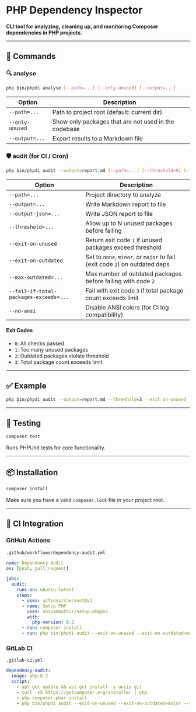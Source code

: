 # PHP Dependency Inspector

**CLI tool for analyzing, cleaning up, and monitoring Composer dependencies in PHP projects.**

---

## 🚀 Commands

### 🔍 analyse

```bash
php bin/phpdi analyse [--path=...] [--only-unused] [--output=...]
```

| Option            | Description                                                        |
|------------------|--------------------------------------------------------------------|
| `--path=...`      | Path to project root (default: current dir)                        |
| `--only-unused`   | Show only packages that are not used in the codebase               |
| `--output=...`    | Export results to a Markdown file                                  |

### 🛡 audit (for CI / Cron)

```bash
php bin/phpdi audit --output=report.md [--path=...] [--threshold=0] [--exit-on-unused] [--exit-on-outdated=minor|major] [--output-json=report.json] [--max-outdated=5] [--fail-if-total-packages-exceeds=100] [--no-ansi]
```

| Option                            | Description                                                                 |
|----------------------------------|-----------------------------------------------------------------------------|
| `--path=...`                     | Project directory to analyze                                                |
| `--output=...`                   | Write Markdown report to file                                               |
| `--output-json=...`              | Write JSON report to file                                                   |
| `--threshold=...`                | Allow up to N unused packages before failing                                |
| `--exit-on-unused`               | Return exit code `1` if unused packages exceed threshold                    |
| `--exit-on-outdated`             | Set to `none`, `minor`, or `major` to fail (exit code `2`) on outdated deps |
| `--max-outdated=...`             | Max number of outdated packages before failing with code `2`               |
| `--fail-if-total-packages-exceeds=...` | Fail with exit code `3` if total package count exceeds limit         |
| `--no-ansi`                      | Disable ANSI colors (for CI log compatibility)                              |

#### Exit Codes

- `0`: All checks passed
- `1`: Too many unused packages
- `2`: Outdated packages violate threshold
- `3`: Total package count exceeds limit

---

## ✅ Example

```bash
php bin/phpdi audit --output=report.md --threshold=3 --exit-on-unused --exit-on-outdated=minor
```

---

## 🧪 Testing

```bash
composer test
```

Runs PHPUnit tests for core functionality.

---

## 📦 Installation

```bash
composer install
```

Make sure you have a valid `composer.lock` file in your project root.

---

## 🔄 CI Integration

### GitHub Actions

`.github/workflows/dependency-audit.yml`
```yaml
name: Dependency Audit
on: [push, pull_request]

jobs:
  audit:
    runs-on: ubuntu-latest
    steps:
      - uses: actions/checkout@v3
      - name: Setup PHP
        uses: shivammathur/setup-php@v2
        with:
          php-version: 8.2
      - run: composer install
      - run: php bin/phpdi audit --exit-on-unused --exit-on-outdated=major --threshold=0
```

### GitLab CI

`.gitlab-ci.yml`
```yaml
dependency-audit:
  image: php:8.2
  script:
    - apt-get update && apt-get install -y unzip git
    - curl -sS https://getcomposer.org/installer | php
    - php composer.phar install
    - php bin/phpdi audit --exit-on-unused --exit-on-outdated=major --threshold=0
```
